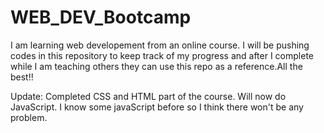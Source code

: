 # WEB_DEV_Bootcamp
I am learning web developement from an online course. I will be 
pushing codes in this repository to keep track of my progress and 
after I complete while I am teaching others they can use this repo 
as a reference.All the best!!


Update:
Completed CSS and HTML part of the course.
Will now do JavaScript. I know some javaScript before 
so I think there won't be any problem. 
